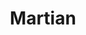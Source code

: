 ---
title: Martian
first-name: 
last-name: 
location: Toronto, Ontario
role: artist

category: artist
layout: artist

genres:
  - Breaks
  - Drum & Bass
  - Dubstep

mixcloud: 
bandcamp:
soundcloud: 
facebook: 
twitter: 
---